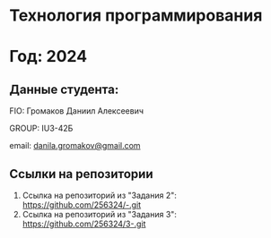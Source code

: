 # Технология программирования
# Год: 2024

## Данные студента:

FIO: Громаков Даниил Алексеевич

GROUP: IU3-42Б

email: danila.gromakov@gmail.com

## Ссылки на репозитории

1. Ссылка на репозиторий из "Задания 2": https://github.com/256324/-.git
2. Ссылка на репозиторий из "Задания 3": https://github.com/256324/3-.git
